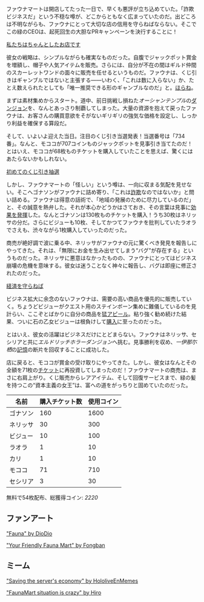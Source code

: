 <!-- title: セレス・ファウナ -->
<!-- status: 生存 -->

ファウナマートは開店してたった一日で、早くも悪評が立ち込めていた。「詐欺ビジネスだ」という不穏な噂が、どこからともなく広まっていたのだ。出どころは不明ながらも、ファウナにとって大切な店の信用を守らねばならない。そこでこの緑のCEOは、起死回生の大胆なPRキャンペーンを決行することに！

[私たちはちゃんとしたお店です](#embed:https://www.youtube.com/watch?v=menSag1VKTc&t=178s)

彼女の戦略は、シンプルながらも確実なものだった。自腹でジャックポット賞金を増額し、帽子や人気アイテムを販売。さらには、自分が不在の間はギルド仲間のスカーレットワンドの面々に販売を任せるというものだ。ファウナは、くじ引きはギャンブルではないと主張する——いわく、「これは数に入らない」か、たとえ数えられたとしても「唯一推奨できる形のギャンブルなのだ」と。[ほらね](https://www.youtube.com/watch?v=menSag1VKTc&t=571s)。

まずは素材集めからスタート。道中、前日挑戦し損ねた*オーシャンテンプル*の[ダンジョン](https://www.youtube.com/live/menSag1VKTc?feature=shared&t=5846)を、なんとあっさり制覇してしまった。大量の資源を抱えて戻ったファウナは、お客さんの購買意欲をそがないギリギリの強気な価格を設定し、しっかり利益を確保する算段だ。

そして、いよいよ迎えた当日。注目のくじ引き当選発表！当選番号は「734番」。なんと、モココが707コインものジャックポットを見事引き当てたのだ！とはいえ、モココが68枚ものチケットを購入していたことを思えば、驚くにはあたらないかもしれない。

[初めてのくじ引き抽選](#embed:https://www.youtube.com/live/menSag1VKTc?t=7156)

しかし、ファウナマートの「怪しい」という噂は、一向に収まる気配を見せない。そこへゴナソンがファウナに詰め寄り、「これは[詐欺](https://www.youtube.com/live/menSag1VKTc?feature=shared&t=9225)なのではないか」と問い詰める。ファウナは得意の話術で、「地域の発展のために尽力しているのだ」と、その誠意を熱弁した。それが本心かどうかはさておき、その言葉は見事に[効果を発揮](https://www.youtube.com/watch?v=menSag1VKTc&t=9680s)した。なんとゴナソンは130枚ものチケットを購入！うち30枚はネリッサの分だ。さらにビジューも10枚、そしてかつてファウナを批判していたラオラでさえも、渋々ながら1枚購入していったのだった。

商売が絶好調で波に乗る中、ネリッサがファウナの元に驚くべき発見を報告しにやってきた。それは、「無限にお金を生み出せてしまう“バグ”が存在する」というものだった。ネリッサに悪意はなかったものの、ファウナにとってはビジネス崩壊の危機を意味する。彼女は迷うことなく神々に報告し、バグは即座に修正されたのだった。

[経済を守らねば](#embed:https://www.youtube.com/live/menSag1VKTc?t=12540)

ビジネス拡大に余念のないファウナは、需要の高い商品を優先的に販売していく。ちょうどビジューがクエスト用のステインボーン集めに難儀しているのを見計らい、ここぞとばかりに自分の商品を[猛アピール](https://www.youtube.com/watch?v=menSag1VKTc&t=13038s)。粘り強く勧め続けた結果、ついに石の乙女ビジューは根負けして[購入](https://www.youtube.com/watch?v=menSag1VKTc&t=14030s)に至ったのだった。

とはいえ、彼女の活躍はビジネスだけにとどまらない。ファウナはネリッサ、セシリアと共に*エルドリッチホラーダンジョン*へ挑む。見事勝利を収め、*一伊那尓栖*の[記憶](https://www.youtube.com/watch?v=menSag1VKTc&t=17971s)の断片を回収することに成功した。

店に戻ると、モココが賞金の受け取りにやってきた。しかし、彼女はなんとその全額を71枚の[チケット](https://www.youtube.com/watch?v=menSag1VKTc&t=14536s)に再投資してしまったのだ！ファウナマートの商売は、まさに右肩上がり。くじ販売からレアアイテム、そして回復サービスまで、緑の髪を持つこの“資本主義の女王”は、富への道をがっちりと固めていたのだった。

| 名前     | 購入チケット数 | 使用コイン |
| -------- | -------------- | ---------- |
| ゴナソン | 160            | 1600       |
| ネリッサ | 30             | 300        |
| ビジュー | 10             | 100        |
| ラオラ   | 1              | 10         |
| カリ     | 1              | 10         |
| モココ   | 71             | 710        |
| セシリア | 3              | 30         |

無料で54枚配布、総獲得コイン: _2220_

## ファンアート

["Fauna" by DioDio](https://x.com/DioDio49/status/1832145126912590148)

["Your Friendly Fauna Mart" by Fongban](https://x.com/Fongban_/status/1901895840236765627)

## ミーム

["Saving the server's economy" by HololiveEnMemes](https://x.com/HololiveMemes/status/1830782445538419012)

["FaunaMart situation is crazy" by Hiro](https://x.com/hiroavrs/status/1831156874550694139)